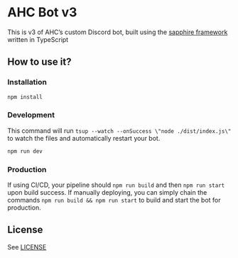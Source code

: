 # AHC Bot v3

This is v3 of AHC’s custom Discord bot, built using the [sapphire framework](https://github.com/sapphiredev/framework) written in TypeScript

## How to use it?

### Installation

```sh
npm install
```

### Development

This command will run `tsup --watch --onSuccess \"node ./dist/index.js\"` to watch the files and automatically restart your bot.

```sh
npm run dev
```

### Production

If using CI/CD, your pipeline should `npm run build` and then `npm run start` upon build success. If manually deploying, you can simply chain the commands `npm run build && npm run start` to build and start the bot for production.

## License

See [LICENSE](LICENSE)
